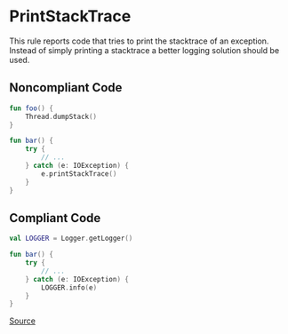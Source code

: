 # PrintStackTrace

This rule reports code that tries to print the stacktrace of an exception. Instead of simply printing a stacktrace
a better logging solution should be used.

## Noncompliant Code

```kotlin
fun foo() {
    Thread.dumpStack()
}

fun bar() {
    try {
        // ...
    } catch (e: IOException) {
        e.printStackTrace()
    }
}
```
## Compliant Code

```kotlin
val LOGGER = Logger.getLogger()

fun bar() {
    try {
        // ...
    } catch (e: IOException) {
        LOGGER.info(e)
    }
}
```

[Source](https://detekt.dev/docs/rules/exceptions#printstacktrace)
